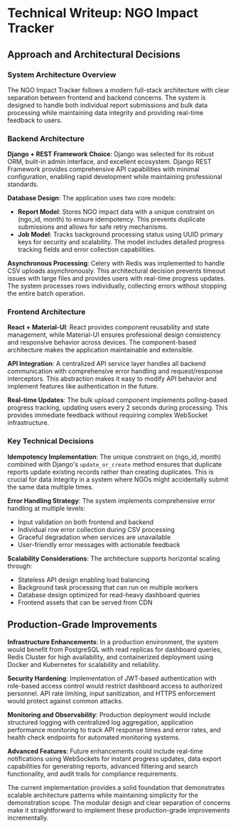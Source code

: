 # Technical Writeup: NGO Impact Tracker

## Approach and Architectural Decisions

### System Architecture Overview

The NGO Impact Tracker follows a modern full-stack architecture with clear separation between frontend and backend concerns. The system is designed to handle both individual report submissions and bulk data processing while maintaining data integrity and providing real-time feedback to users.

### Backend Architecture

**Django + REST Framework Choice**: Django was selected for its robust ORM, built-in admin interface, and excellent ecosystem. Django REST Framework provides comprehensive API capabilities with minimal configuration, enabling rapid development while maintaining professional standards.

**Database Design**: The application uses two core models:
- **Report Model**: Stores NGO impact data with a unique constraint on (ngo_id, month) to ensure idempotency. This prevents duplicate submissions and allows for safe retry mechanisms.
- **Job Model**: Tracks background processing status using UUID primary keys for security and scalability. The model includes detailed progress tracking fields and error collection capabilities.

**Asynchronous Processing**: Celery with Redis was implemented to handle CSV uploads asynchronously. This architectural decision prevents timeout issues with large files and provides users with real-time progress updates. The system processes rows individually, collecting errors without stopping the entire batch operation.

### Frontend Architecture

**React + Material-UI**: React provides component reusability and state management, while Material-UI ensures professional design consistency and responsive behavior across devices. The component-based architecture makes the application maintainable and extensible.

**API Integration**: A centralized API service layer handles all backend communication with comprehensive error handling and request/response interceptors. This abstraction makes it easy to modify API behavior and implement features like authentication in the future.

**Real-time Updates**: The bulk upload component implements polling-based progress tracking, updating users every 2 seconds during processing. This provides immediate feedback without requiring complex WebSocket infrastructure.

### Key Technical Decisions

**Idempotency Implementation**: The unique constraint on (ngo_id, month) combined with Django's `update_or_create` method ensures that duplicate reports update existing records rather than creating duplicates. This is crucial for data integrity in a system where NGOs might accidentally submit the same data multiple times.

**Error Handling Strategy**: The system implements comprehensive error handling at multiple levels:
- Input validation on both frontend and backend
- Individual row error collection during CSV processing
- Graceful degradation when services are unavailable
- User-friendly error messages with actionable feedback

**Scalability Considerations**: The architecture supports horizontal scaling through:
- Stateless API design enabling load balancing
- Background task processing that can run on multiple workers
- Database design optimized for read-heavy dashboard queries
- Frontend assets that can be served from CDN

## Production-Grade Improvements

**Infrastructure Enhancements**: In a production environment, the system would benefit from PostgreSQL with read replicas for dashboard queries, Redis Cluster for high availability, and containerized deployment using Docker and Kubernetes for scalability and reliability.

**Security Hardening**: Implementation of JWT-based authentication with role-based access control would restrict dashboard access to authorized personnel. API rate limiting, input sanitization, and HTTPS enforcement would protect against common attacks.

**Monitoring and Observability**: Production deployment would include structured logging with centralized log aggregation, application performance monitoring to track API response times and error rates, and health check endpoints for automated monitoring systems.

**Advanced Features**: Future enhancements could include real-time notifications using WebSockets for instant progress updates, data export capabilities for generating reports, advanced filtering and search functionality, and audit trails for compliance requirements.

The current implementation provides a solid foundation that demonstrates scalable architecture patterns while maintaining simplicity for the demonstration scope. The modular design and clear separation of concerns make it straightforward to implement these production-grade improvements incrementally. 